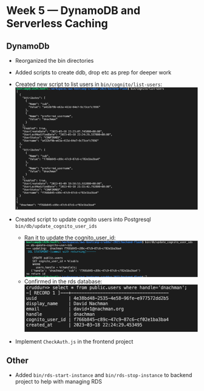# Week 5 — DynamoDB and Serverless Caching

## DynamoDb

- Reorganized the bin directories
- Added scripts to create ddb, drop etc as prep for deeper work
- Created new script to list users in `bin/cognito/list-users`:
  ![list users](assets/wk5/list-users.png)
- Created script to update cognito users into Postgresql `bin/db/update_cognito_user_ids`

  - Ran it to update the cognito_user_id:
    ![output from update_cognito_user_ids](assets/wk5/update-cognito-ids.png)
  - Confirmed in the rds database:
    ![updated postgres](assets/wk5/updated-postgres.png)

- Implement `CheckAuth.js` in the frontend project

## Other

- Added `bin/rds-start-instance` and `bin/rds-stop-instance` to backend project to help with managing RDS
